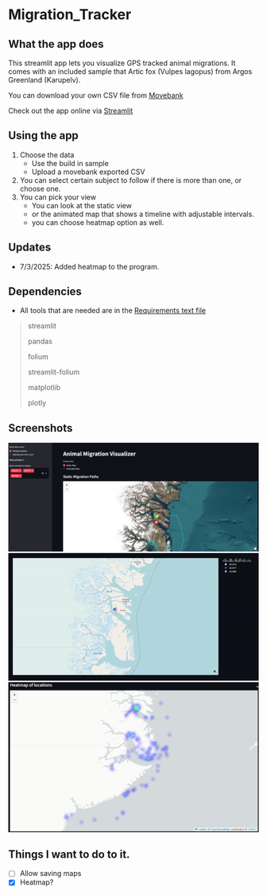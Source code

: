 # Migration_Tracker
## What the app does
This streamlit app lets you visualize GPS tracked animal migrations. It comes with an included sample that Artic fox (Vulpes lagopus) from Argos Greenland (Karupelv).

You can download your own CSV file from [Movebank](https://www.movebank.org/)

Check out the app online via [Streamlit](https://migrationtracker-gebpob8zprneqbhnv8rxkm.streamlit.app/)

## Using the app
1. Choose the data
    - Use the build in sample
    - Upload a movebank exported CSV
2. You can select certain subject to follow if there is more than one, or choose one.
3. You can pick your view
    - You can look at the static view
    - or the animated map that shows a timeline with adjustable intervals.
    - you can choose heatmap option as well.

## Updates

- 7/3/2025: Added heatmap to the program.

## Dependencies
- All tools that are needed are in the [Requirements text file](requirements.txt)
> streamlit
> 
> pandas
> 
> folium
> 
> streamlit-folium
> 
> matplotlib
> 
> plotly

## Screenshots
![Screenshot of static](screenshot1.png)
![Screen Recording](sr1.gif)
![Screenshot of Heatmap](screenshot2.png)

## Things I want to do to it.
- [ ] Allow saving maps
- [x] Heatmap?
